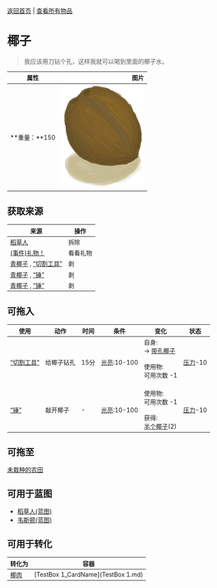 [返回首页](index.md)   |  [查看所有物品](object.md)
# 椰子  
> 我应该用刀钻个孔，这样我就可以喝到里面的椰子水。  
  
  属性  |   图片   
 ----  |  ----:   
 **重量：**150  |  ![](Sprite/Coconut.png)   
  
## 获取来源  
来源  |  操作  
----  |  ----  
[稻草人](Scarecrow.md)  |  拆除  
[(事件)礼物！](Event_MacaqueFriendGift.md)  |  看看礼物  
[青椰子](CoconutHusked.md) , [“切割工具”](tag_Cutter.md)  |  剥  
[青椰子](CoconutHusked.md) , [“锤”](tag_Axe.md)  |  剥  
[青椰子](CoconutHusked.md) , [“锤”](tag_Hammer.md)  |  剥  
## 可拖入  
使用  |  动作  |  时间  |  条件  |  变化  |  状态  
----  |  ----  |  ----  |  ----  |  ----  |  ----  
[“切割工具”](tag_Cutter.md)  |  给椰子钻孔  |  15分  |  [光亮](Light.md):10-100  |  自身:<br>→ [带孔椰子](CoconutPerforated.md)<br><br>使用物:<br>可用次数  -1<br><br>  |  [压力](Stress.md)-10  
[“锤”](tag_Hammer.md)  |  敲开椰子  |  -  |  [光亮](Light.md):10-100  |  使用物:<br>可用次数  -1<br><br>获得:<br>[半个椰子](CoconutHalf.md)(2)<br>  |  [压力](Stress.md)-10  
## 可拖至  
[未栽种的农田](CropPlotEmpty.md)  
## 可用于蓝图  
- [稻草人(蓝图)](Bp_Scarecrow.md)  
- [韦斯顿(蓝图)](Bp_Weston.md)  
  
  
## 可用于转化  
转化为  |  容器  
----  |  ----  
[椰肉](CoconutMeat.md)  |  [TestBox 1_CardName](TestBox 1.md)  
